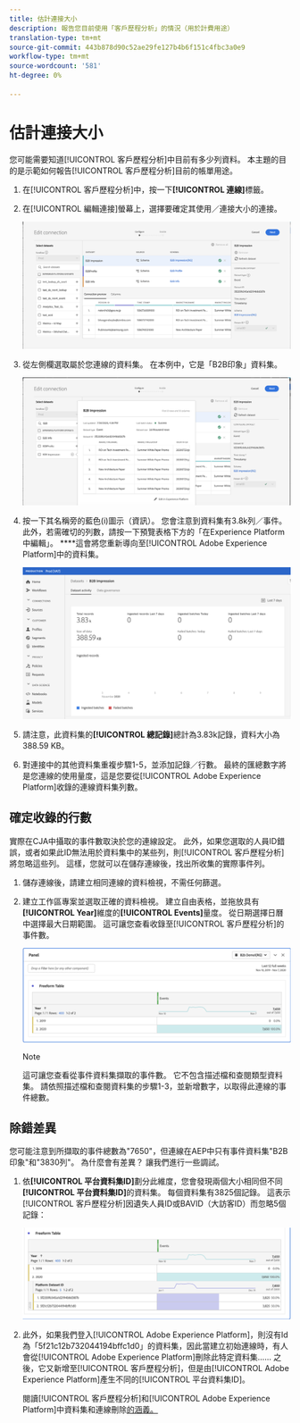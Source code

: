 ```yaml
---
title: 估計連接大小
description: 報告您目前使用「客戶歷程分析」的情況（用於計費用途）
translation-type: tm+mt
source-git-commit: 443b878d90c52ae29fe127b4b6f151c4fbc3a0e9
workflow-type: tm+mt
source-wordcount: '581'
ht-degree: 0%

---
```



# 估計連接大小

您可能需要知道[!UICONTROL 客戶歷程分析]中目前有多少列資料。 本主題的目的是示範如何報告[!UICONTROL 客戶歷程分析]目前的帳單用途。

1. 在[!UICONTROL 客戶歷程分析]中，按一下&#x200B;**[!UICONTROL 連線]**&#x200B;標籤。
1. 在[!UICONTROL 編輯連接]螢幕上，選擇要確定其使用／連接大小的連接。

   ![編輯連線](assets/edit-connection.png)

1. 從左側欄選取屬於您連線的資料集。 在本例中，它是「B2B印象」資料集。

   ![資料集](assets/dataset.png)

1. 按一下其名稱旁的藍色(i)圖示（資訊）。 您會注意到資料集有3.8k列／事件。 此外，若需確切的列數，請按一下預覽表格下方的「在Experience Platform中編輯」。 ****&#x200B;這會將您重新導向至[!UICONTROL Adobe Experience Platform]中的資料集。

   ![AEP資料集資訊](assets/data-size.png)

1. 請注意，此資料集的&#x200B;**[!UICONTROL 總記錄]**&#x200B;總計為3.83k記錄，資料大小為388.59 KB。

1. 對連接中的其他資料集重複步驟1-5，並添加記錄／行數。 最終的匯總數字將是您連線的使用量度，這是您要從[!UICONTROL Adobe Experience Platform]收錄的連線資料集列數。

## 確定收錄的行數

實際在CJA中攝取的事件數取決於您的連線設定。 此外，如果您選取的人員ID錯誤，或者如果此ID無法用於資料集中的某些列，則[!UICONTROL 客戶歷程分析]將忽略這些列。 這樣，您就可以在儲存連線後，找出所收集的實際事件列。

1. 儲存連線後，請建立相同連線的資料檢視，不需任何篩選。
1. 建立工作區專案並選取正確的資料檢視。 建立自由表格，並拖放具有&#x200B;**[!UICONTROL Year]**&#x200B;維度的&#x200B;**[!UICONTROL Events]**&#x200B;量度。 從日期選擇日曆中選擇最大日期範圍。 這可讓您查看收錄至[!UICONTROL 客戶歷程分析]的事件數。

   ![工作區專案](assets/event-number.png)

   >[!NOTE]
   >
   >這可讓您查看從事件資料集擷取的事件數。 它不包含描述檔和查閱類型資料集。 請依照描述檔和查閱資料集的步驟1-3，並新增數字，以取得此連線的事件總數。

## 除錯差異

您可能注意到所擷取的事件總數為&quot;7650&quot;，但連線在AEP中只有事件資料集&quot;B2B印象&quot;和&quot;3830列&quot;。 為什麼會有差異？ 讓我們進行一些調試。

1. 依&#x200B;**[!UICONTROL 平台資料集ID]**&#x200B;劃分此維度，您會發現兩個大小相同但不同&#x200B;**[!UICONTROL 平台資料集ID]**&#x200B;的資料集。 每個資料集有3825個記錄。 這表示[!UICONTROL 客戶歷程分析]因遺失人員ID或BAVID（大訪客ID）而忽略5個記錄：

   ![劃分](assets/data-size2.png)

1. 此外，如果我們登入[!UICONTROL Adobe Experience Platform]，則沒有Id為「5f21c12b732044194bffc1d0」的資料集，因此當建立初始連線時，有人會從[!UICONTROL Adobe Experience Platform]刪除此特定資料集…… 之後，它又新增至[!UICONTROL 客戶歷程分析]，但是由[!UICONTROL Adobe Experience Platform]產生不同的[!UICONTROL 平台資料集ID]。

   閱讀[!UICONTROL 客戶歷程分析]和[!UICONTROL Adobe Experience Platform]中資料集和連線刪除[的涵義。](https://experienceleague.adobe.com/docs/analytics-platform/using/cja-overview/cja-faq.html?lang=en#implications-of-deleting-data-components)